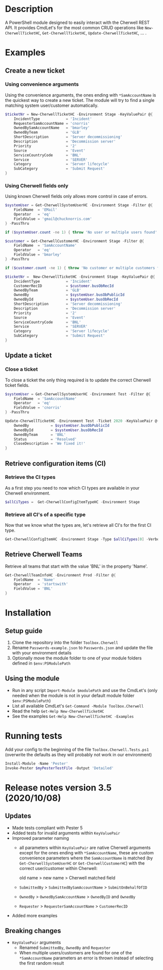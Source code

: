 
# Description

A PowerShell module designed to easily interact with the Cherwell REST API. It provides CmdLet's for the most common CRUD operations like `New-CherwellTicketHC`, `Get-CherwellTicketHC`, `Update-CherwellTicketHC`, ... .

# Examples

## Create a new ticket

### Using convenience arguments

Using the convenience arguments, the ones ending with `*SamAccountName` is the quickest way
to create a new ticket. The module will try to find a single matching system user/customer
automatically. 

```powershell
$ticketNr = New-CherwellTicketHC -Environment Stage -KeyValuePair @{
    IncidentType            = 'Incident'
    RequesterSamAccountName = 'cnorris'
    OwnedBySamAccountName   = 'bmarley'
    OwnedByTeam             = 'GLB'
    ShortDescription        = 'Server decommissioning'
    Description             = 'Decommission server'
    Priority                = '2'
    Source                  = 'Event'
    ServiceCountryCode      = 'BNL'
    Service                 = 'SERVER'
    Category                = 'Server lifecycle'
    SubCategory             = 'Submit Request'
}
```

### Using Cherwell fields only

Using known Cherwell fields only allows more control in case of errors. 

```powershell
$systemUser = Get-CherwellSystemUserHC -Environment Stage -Filter @{
    FieldName  = 'EMail'
    Operator   = 'eq'
    FieldValue = 'gmail@chucknorris.com'
} -PassThru

if ($systemUser.count -ne 1) { throw 'No user or multiple users found' }

$customer = Get-CherwellCustomerHC -Environment Stage -Filter @{
    FieldName  = 'SamAccountName'
    Operator   = 'eq'
    FieldValue = 'bmarley'
} -PassThru

if ($customer.count -ne 1) { throw 'No customer or multiple customers found' }

$ticketNr =  New-CherwellTicketHC -Environment Stage -KeyValuePair @{
    IncidentType            = 'Incident'
    CustomerRecID           = $customer.busObRecId
    OwnedByTeam             = 'GLB'
    OwnedBy                 = $systemUser.busObPublicId
    OwnedById               = $systemUser.busObRecId
    ShortDescription        = 'Server decommissioning'
    Description             = 'Decommission server'
    Priority                = '2'
    Source                  = 'Event'
    ServiceCountryCode      = 'BNL'
    Service                 = 'SERVER'
    Category                = 'Server lifecycle'
    SubCategory             = 'Submit Request'
}
```

## Update a ticket

### Close a ticket

To close a ticket the only thing required is to update the correct Cherwell ticket fields.

```powershell
$systemUser = Get-CherwellSystemUserHC -Environment Test -Filter @{
    FieldName  = 'SamAccountName'
    Operator   = 'eq'
    FieldValue = 'cnorris'
} -PassThru

Update-CherwellTicketHC -Environment Test -Ticket 2020 -KeyValuePair @{
    OwnedBy          = $systemUser.busObPublicId
    OwnedById        = $systemUser.busObRecId
    OwnedByTeam      = 'BNL'
    Status           = 'Resolved'
    CloseDescription = 'We fixed it!'
}
```

## Retrieve configuration items (CI)

### Retrieve the CI types

As a first step you need to now which CI types are available in your Cherwell environment.

```powershell
$allCiTypes =  Get-CherwellConfigItemTypeHC -Environment Stage
```

### Retrieve all CI's of a specific type

Now that we know what the types are, let's retrieve all CI's for the first CI type.

```powershell
Get-CherwellConfigItemHC -Environment Stage -Type $allCiTypes[0] -Verbose
```

## Retrieve Cherwell Teams

Retrieve all teams that start with the value 'BNL' in the property 'Name'.

```powershell
Get-CherwellTeamInfoHC -Environment Prod -Filter @{
    FieldName  = 'Name'
    Operator   = 'startswith'
    FieldValue = 'BNL'
}
```

# Installation

## Setup guide

1. Clone the repository into the folder `Toolbox.Cherwell`
2. Rename `Passwords-example.json` to `Passwords.json` and update the file with your environment details
3. Optionally move the module folder to one of your module folders defined in `$env:PSModulePath`

## Using the module

- Run in any script `Import-Module $modulePath` and use the CmdLet's
  (only needed when the module is not in your default module folder `$env:PSModulePath`)
- List all available CmdLet's `Get-Command -Module Toolbox.Cherwell`
- Read the help `Get-Help New-CherwellTicketHC`
- See the examples `Get-Help New-CherwellTicketHC -Examples`

# Running tests

Add your config to the beginning of the file `Toolbox.Cherwell.Tests.ps1` (overwrite the defaults as they will probably not work in our environment)

```powershell
Install-Module -Name 'Pester'
Invoke-Pester $myPesterTestFile -Output 'Detailed'
```

# Release notes version 3.5 (2020/10/08)

## Updates

- Made tests compliant with Pester 5
- Added tests for invalid arguments within `KeyValuePair`
- Improved parameter naming
  - all parameters within `KeyValuePair` are native Cherwell arguments except for the ones ending with `*SamAccountName`, these are custom convenience parameters where the `SamAccountName` is matched (by `Get-CherwellSystemUserHC` or `Get-CherwellCustomerHC`) with the correct user/customer within Cherwell:

    old name > new name > Cherwell matched field

  - `SubmittedBy` > `SubmittedBySamAccountName` > `SubmitOnBehalfOfID`
  - `OwnedBy` > `OwnedBySamAccountName` > `OwnedByID` and `OwnedBy`
  - `Requester` > `RequesterSamAccountName` > `CustomerRecID`
- Added more examples

## Breaking changes

- `KeyValuePair` arguments
  - Renamed `SubmittedBy`, `OwnedBy` and `Requester`
  - When multiple users/customers are found for one of the `*SamAccountName` parameters an error is thrown instead of selecting the first random result

